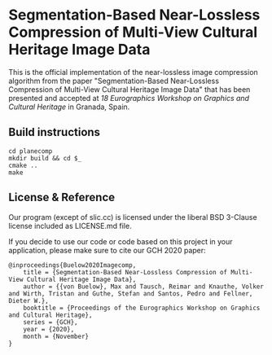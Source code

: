 Segmentation-Based Near-Lossless Compression of Multi-View Cultural Heritage Image Data
======

This is the official implementation of the near-lossless image compression algorithm from the paper "Segmentation-Based Near-Lossless Compression of Multi-View Cultural Heritage Image Data" that has been presented and accepted at *18 Eurographics Workshop on Graphics and Cultural Heritage* in Granada, Spain. 

Build instructions
------
```
cd planecomp
mkdir build && cd $_
cmake ..
make
```

License & Reference
------
Our program (except of slic.cc) is licensed under the liberal BSD 3-Clause license included as LICENSE.md file.

If you decide to use our code or code based on this project in your application, please make sure to cite our GCH 2020 paper:

```
@inproceedings{Buelow2020Imagecomp,
	title = {Segmentation-Based Near-Lossless Compression of Multi-View Cultural Heritage Image Data},
	author = {{von Buelow}, Max and Tausch, Reimar and Knauthe, Volker and Wirth, Tristan and Guthe, Stefan and Santos, Pedro and Fellner, Dieter W.},
	booktitle = {Proceedings of the Eurographics Workshop on Graphics and Cultural Heritage},
	series = {GCH},
	year = {2020},
	month = {November}
}  
```
